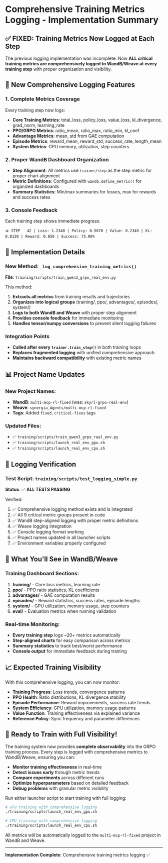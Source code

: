 # Comprehensive Training Metrics Logging - Implementation Summary

## ✅ **FIXED: Training Metrics Now Logged at Each Step**

The previous logging implementation was incomplete. Now **ALL critical training metrics are comprehensively logged to WandB/Weave at every training step** with proper organization and visibility.

## 🚀 **New Comprehensive Logging Features**

### **1. Complete Metrics Coverage**
Every training step now logs:
- **Core Training Metrics**: total_loss, policy_loss, value_loss, kl_divergence, grad_norm, learning_rate
- **PPO/GRPO Metrics**: ratio_mean, ratio_max, ratio_min, kl_coef  
- **Advantage Metrics**: mean, std from GAE computation
- **Episode Metrics**: reward_mean, reward_std, success_rate, length_mean
- **System Metrics**: GPU memory, utilization, step counters

### **2. Proper WandB Dashboard Organization**
- **Step Alignment**: All metrics use `trainer/step` as the step metric for proper chart alignment
- **Metric Definitions**: Configured with `wandb.define_metric()` for organized dashboards
- **Summary Statistics**: Min/max summaries for losses, max for rewards and success rates

### **3. Console Feedback**
Each training step shows immediate progress:
```
📊 STEP   42 | Loss: 1.2340 | Policy: 0.5670 | Value: 0.2340 | KL: 0.0120 | Reward: 0.850 | Success: 75.00%
```

## 🔧 **Implementation Details**

### **New Method: `_log_comprehensive_training_metrics()`**
**File**: `training/scripts/train_qwen3_grpo_real_env.py`

This method:
1. **Extracts all metrics** from training results and trajectories
2. **Organizes into logical groups** (training/, ppo/, advantages/, episodes/, system/)
3. **Logs to both WandB and Weave** with proper step alignment
4. **Provides console feedback** for immediate monitoring
5. **Handles tensor/numpy conversions** to prevent silent logging failures

### **Integration Points**
- **Called after every `trainer.train_step()`** in both training loops
- **Replaces fragmented logging** with unified comprehensive approach
- **Maintains backward compatibility** with existing metric names

## 📊 **Project Name Updates**

### **New Project Names**:
- **WandB**: `multi-mcp-rl-fixed` (was: `skyrl-grpo-real-env`)
- **Weave**: `synergia_Agents/multi-mcp-rl-fixed`
- **Tags**: Added `fixed`, `critical-fixes` tags

### **Updated Files**:
- ✅ `training/scripts/train_qwen3_grpo_real_env.py`
- ✅ `training/scripts/launch_real_env_gpu.sh` 
- ✅ `training/scripts/launch_real_env_cpu.sh`

## 🎯 **Logging Verification**

### **Test Script**: `training/scripts/test_logging_simple.py`
**Status**: ✅ **ALL TESTS PASSING**

Verified:
1. ✅ Comprehensive logging method exists and is integrated
2. ✅ All 9 critical metric groups present in code
3. ✅ WandB step-aligned logging with proper metric definitions
4. ✅ Weave logging integration
5. ✅ Console logging format working
6. ✅ Project names updated in all launcher scripts
7. ✅ Environment variables properly configured

## 🚀 **What You'll See in WandB/Weave**

### **Training Dashboard Sections**:
1. **training/** - Core loss metrics, learning rate
2. **ppo/** - PPO ratio statistics, KL coefficients
3. **advantages/** - GAE computation results
4. **episodes/** - Reward statistics, success rates, episode lengths
5. **system/** - GPU utilization, memory usage, step counters
6. **eval/** - Evaluation metrics when running validation

### **Real-time Monitoring**:
- **Every training step** logs ~20+ metrics automatically
- **Step-aligned charts** for easy comparison across metrics
- **Summary statistics** to track best/worst performance
- **Console output** for immediate feedback during training

## 📈 **Expected Training Visibility**

With this comprehensive logging, you can now monitor:
- **Training Progress**: Loss trends, convergence patterns
- **PPO Health**: Ratio distributions, KL divergence stability  
- **Episode Performance**: Reward improvements, success rate trends
- **System Efficiency**: GPU utilization, memory usage patterns
- **Value Function**: Training effectiveness via explained variance
- **Reference Policy**: Sync frequency and parameter differences

## 🎉 **Ready to Train with Full Visibility!**

The training system now provides **complete observability** into the GRPO training process. Every step is logged with comprehensive metrics to WandB/Weave, ensuring you can:

- **Monitor training effectiveness** in real-time
- **Detect issues early** through metric trends  
- **Compare experiments** across different runs
- **Optimize hyperparameters** based on detailed feedback
- **Debug problems** with granular metric visibility

Run either launcher script to start training with full logging:
```bash
# GPU training with comprehensive logging
./training/scripts/launch_real_env_gpu.sh

# CPU training with comprehensive logging  
./training/scripts/launch_real_env_cpu.sh
```

All metrics will be automatically logged to the `multi-mcp-rl-fixed` project in WandB and Weave.

---
**Implementation Complete**: Comprehensive training metrics logging ✅